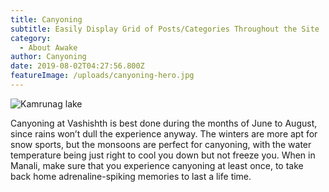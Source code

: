 ```yaml
---
title: Canyoning
subtitle: Easily Display Grid of Posts/Categories Throughout the Site
category:
  - About Awake
author: Canyoning
date: 2019-08-02T04:27:56.800Z
featureImage: /uploads/canyoning-hero.jpg
---
```

![](/uploads/back.jpg "Kamrunag lake")

Canyoning at Vashishth is best done during the months of June to August, since rains won’t dull the experience anyway. The winters are more apt for snow sports, but the monsoons are perfect for canyoning, with the water temperature being just right to cool you down but not freeze you. When in Manali, make sure that you experience canyoning at least once, to take back home adrenaline-spiking memories to last a life time.